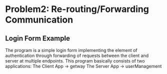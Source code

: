 # Problem2: Re-routing/Forwarding Communication
## Login Form Example
The program is a simple login form implementing the element of authentication through forwarding of requests between the client and server at multiple endpoints. This program basically consists of two applications:
  The Client App -> getway
  The Server App -> userManagement
